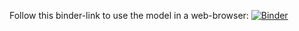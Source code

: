 Follow this binder-link to use the model in a web-browser: 
[![Binder](https://notebooks.gesis.org/binder/badge_logo.svg)](https://notebooks.gesis.org/binder/v2/gh/ffrue/Fiscal-Policy-in-a-SFC-model/main?filepath=Fiscal%20Policy%20in%20a%20SFC%20model.ipynb)

